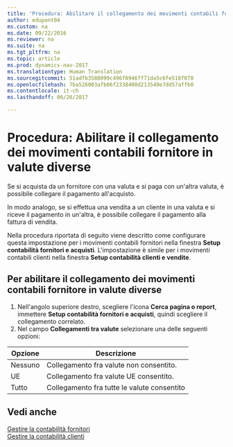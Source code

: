```yaml
---
title: 'Procedura: Abilitare il collegamento dei movimenti contabili fornitore in valute diverse'
author: edupont04
ms.custom: na
ms.date: 09/22/2016
ms.reviewer: na
ms.suite: na
ms.tgt_pltfrm: na
ms.topic: article
ms.prod: dynamics-nav-2017
ms.translationtype: Human Translation
ms.sourcegitcommit: 51adfb3588099c496f0946ff71da5c6fe518f070
ms.openlocfilehash: 7ba526003afb06f2338400d213540e7dd57affb0
ms.contentlocale: it-ch
ms.lasthandoff: 06/26/2017

---
```


# <a name="how-to-enable-application-of-ledger-entries-in-different-currencies"></a>Procedura: Abilitare il collegamento dei movimenti contabili fornitore in valute diverse
Se si acquista da un fornitore con una valuta e si paga con un'altra valuta, è possibile collegare il pagamento all'acquisto.

In modo analogo, se si effettua una vendita a un cliente in una valuta e si riceve il pagamento in un'altra, è possibile collegare il pagamento alla fattura di vendita.

Nella procedura riportata di seguito viene descritto come configurare questa impostazione per i movimenti contabili fornitori nella finestra **Setup contabilità fornitori e acquisti**. L'impostazione è simile per i movimenti contabili clienti nella finestra **Setup contabilità clienti e vendite**.

## <a name="to-enable-application-of-vendor-ledger-entries-in-different-currencies"></a>Per abilitare il collegamento dei movimenti contabili fornitore in valute diverse
1. Nell'angolo superiore destro, scegliere l'icona **Cerca pagina o report**, immettere **Setup contabilità fornitori e acquisti**, quindi scegliere il collegamento correlato.
2. Nel campo **Collegamenti tra valute** selezionare una delle seguenti opzioni:

|Opzione |Descrizione |
|-------|------------|
|Nessuno|Collegamento fra valute non consentito.|
|UE|Collegamento fra valute UE consentito.|
|Tutto|Collegamento fra tutte le valute consentito

## <a name="see-also"></a>Vedi anche  
[Gestire la contabilità fornitori](payables-manage-payables.md)  
[Gestire la contabilità clienti](receivables-manage-receivables.md)


